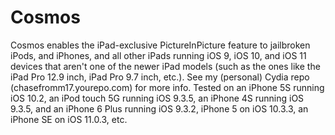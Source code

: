 # Cosmos
Cosmos enables the iPad-exclusive PictureInPicture feature to jailbroken iPods, and iPhones, and all other iPads running iOS 9, iOS 10, and iOS 11 devices that aren't one of the newer iPad models (such as the ones like the iPad Pro 12.9 inch, iPad Pro 9.7 inch, etc.). See my (personal) Cydia repo (chasefromm17.yourepo.com) for more info. Tested on an iPhone 5S running iOS 10.2, an iPod touch 5G running iOS 9.3.5, an iPhone 4S running iOS 9.3.5, and an iPhone 6 Plus running iOS 9.3.2, iPhone 5 on iOS 10.3.3, an iPhone SE on iOS 11.0.3, etc.
